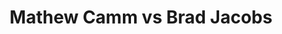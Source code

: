 ---
title: Mathew Camm vs Brad Jacobs
player1:
  name: Camm, Mathew
  percent: 88
  wins: 0
  losses: 2
player2:
  name: Jacobs, Brad
  percent: 87
  wins: 2
  losses: 0
games:
- player1:
    team: 'ON'
    position: Third
    percent: 88
    win: 0
    loss: 1
  player2:
    team: 'NO'
    position: Fourth
    percent: 89
    win: 1
    loss: 0
  event: Brier
  year: 2015
  draw: Round Robin(7)
  score: ON 3 - NO 7
- player1:
    team: 'ON'
    position: Third
    percent: 89
    win: 0
    loss: 1
  player2:
    team: 'NO'
    position: Fourth
    percent: 85
    win: 1
    loss: 0
  event: Brier
  year: 2018
  draw: Round Robin(1)
  score: NO 4 - ON 3
- player1:
    team: Eppi
    position: Third
    percent: 84
    win: 1
    loss: 0
  player2:
    team: Jaco
    position: Fourth
    percent: 64
    win: 0
    loss: 1
  event: Trials (Men)
  year: 2017
  draw: Round Robin(19)
  score: Jaco 2 - Eppi 7
---